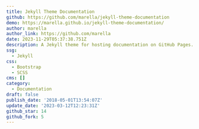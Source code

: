 ```yaml
---
title: Jekyll Theme Documentation
github: https://github.com/marella/jekyll-theme-documentation
demo: https://marella.github.io/jekyll-theme-documentation/
author: marella
author_link: https://github.com/marella
date: 2023-11-29T05:37:38.751Z
description: A Jekyll theme for hosting documentation on GitHub Pages.
ssg:
  - Jekyll
css:
  - Bootstrap
  - SCSS
cms: []
category:
  - Documentation
draft: false
publish_date: '2018-05-01T13:54:07Z'
update_date: '2023-03-12T12:23:31Z'
github_star: 14
github_fork: 5
---
```

